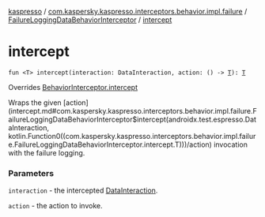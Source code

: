 [kaspresso](../../index.md) / [com.kaspersky.kaspresso.interceptors.behavior.impl.failure](../index.md) / [FailureLoggingDataBehaviorInterceptor](index.md) / [intercept](./intercept.md)

# intercept

`fun <T> intercept(interaction: DataInteraction, action: () -> `[`T`](intercept.md#T)`): `[`T`](intercept.md#T)

Overrides [BehaviorInterceptor.intercept](../../com.kaspersky.kaspresso.interceptors.behavior/-behavior-interceptor/intercept.md)

Wraps the given [action](intercept.md#com.kaspersky.kaspresso.interceptors.behavior.impl.failure.FailureLoggingDataBehaviorInterceptor$intercept(androidx.test.espresso.DataInteraction, kotlin.Function0((com.kaspersky.kaspresso.interceptors.behavior.impl.failure.FailureLoggingDataBehaviorInterceptor.intercept.T)))/action) invocation with the failure logging.

### Parameters

`interaction` - the intercepted [DataInteraction](#).

`action` - the action to invoke.